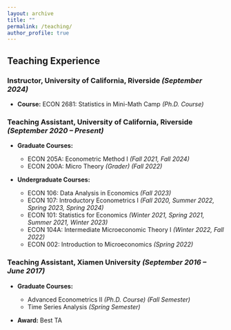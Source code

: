 ```yaml
---
layout: archive
title: ""
permalink: /teaching/
author_profile: true
---
```


## Teaching Experience

### **Instructor, University of California, Riverside** *(September 2024)*

- **Course:** ECON 2681: Statistics in Mini-Math Camp *(Ph.D. Course)*

### **Teaching Assistant, University of California, Riverside** *(September 2020 – Present)*

- **Graduate Courses:**
  - ECON 205A: Econometric Method I *(Fall 2021, Fall 2024)*
  - ECON 200A: Micro Theory *(Grader)* *(Fall 2022)*

- **Undergraduate Courses:**
  - ECON 106: Data Analysis in Economics *(Fall 2023)*
  - ECON 107: Introductory Econometrics I *(Fall 2020, Summer 2022, Spring 2023, Spring 2024)*
  - ECON 101: Statistics for Economics *(Winter 2021, Spring 2021, Summer 2021, Winter 2023)*
  - ECON 104A: Intermediate Microeconomic Theory I *(Winter 2022, Fall 2022)*
  - ECON 002: Introduction to Microeconomics *(Spring 2022)*

### **Teaching Assistant, Xiamen University** *(September 2016 – June 2017)*

- **Graduate Courses:**
  - Advanced Econometrics II *(Ph.D. Course)* *(Fall Semester)*
  - Time Series Analysis *(Spring Semester)*

- **Award:** Best TA
